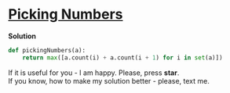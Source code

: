 # [Picking Numbers](https://www.hackerrank.com/challenges/picking-numbers/problem)

**Solution**
<br>
```python
def pickingNumbers(a):
    return max([a.count(i) + a.count(i + 1) for i in set(a)])
```

If it is useful for you - I am happy. Please, press **star**.
<br>
If you know, how to make my solution better - please, text me.
